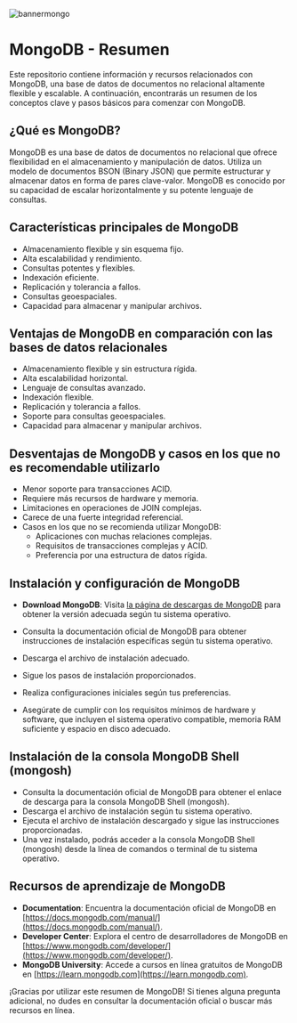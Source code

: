 ![bannermongo](./assets/mongobanner.png)

# MongoDB - Resumen

Este repositorio contiene información y recursos relacionados con MongoDB, una base de datos de documentos no relacional altamente flexible y escalable. A continuación, encontrarás un resumen de los conceptos clave y pasos básicos para comenzar con MongoDB.

## ¿Qué es MongoDB?

MongoDB es una base de datos de documentos no relacional que ofrece flexibilidad en el almacenamiento y manipulación de datos. Utiliza un modelo de documentos BSON (Binary JSON) que permite estructurar y almacenar datos en forma de pares clave-valor. MongoDB es conocido por su capacidad de escalar horizontalmente y su potente lenguaje de consultas.

## Características principales de MongoDB

- Almacenamiento flexible y sin esquema fijo.
- Alta escalabilidad y rendimiento.
- Consultas potentes y flexibles.
- Indexación eficiente.
- Replicación y tolerancia a fallos.
- Consultas geoespaciales.
- Capacidad para almacenar y manipular archivos.

## Ventajas de MongoDB en comparación con las bases de datos relacionales

- Almacenamiento flexible y sin estructura rígida.
- Alta escalabilidad horizontal.
- Lenguaje de consultas avanzado.
- Indexación flexible.
- Replicación y tolerancia a fallos.
- Soporte para consultas geoespaciales.
- Capacidad para almacenar y manipular archivos.

## Desventajas de MongoDB y casos en los que no es recomendable utilizarlo

- Menor soporte para transacciones ACID.
- Requiere más recursos de hardware y memoria.
- Limitaciones en operaciones de JOIN complejas.
- Carece de una fuerte integridad referencial.
- Casos en los que no se recomienda utilizar MongoDB:
  - Aplicaciones con muchas relaciones complejas.
  - Requisitos de transacciones complejas y ACID.
  - Preferencia por una estructura de datos rígida.

## Instalación y configuración de MongoDB

- **Download MongoDB**: Visita [la página de descargas de MongoDB](https://www.mongodb.com/try/download/community) para obtener la versión adecuada según tu sistema operativo.

- Consulta la documentación oficial de MongoDB para obtener instrucciones de instalación específicas según tu sistema operativo.
- Descarga el archivo de instalación adecuado.
- Sigue los pasos de instalación proporcionados.
- Realiza configuraciones iniciales según tus preferencias.
- Asegúrate de cumplir con los requisitos mínimos de hardware y software, que incluyen el sistema operativo compatible, memoria RAM suficiente y espacio en disco adecuado.

## Instalación de la consola MongoDB Shell (mongosh)

- Consulta la documentación oficial de MongoDB para obtener el enlace de descarga para la consola MongoDB Shell (mongosh).
- Descarga el archivo de instalación según tu sistema operativo.
- Ejecuta el archivo de instalación descargado y sigue las instrucciones proporcionadas.
- Una vez instalado, podrás acceder a la consola MongoDB Shell (mongosh) desde la línea de comandos o terminal de tu sistema operativo.

## Recursos de aprendizaje de MongoDB

- **Documentation**: Encuentra la documentación oficial de MongoDB en [https://docs.mongodb.com/manual/](https://docs.mongodb.com/manual/).
- **Developer Center**: Explora el centro de desarrolladores de MongoDB en [https://www.mongodb.com/developer/](https://www.mongodb.com/developer/).
- **MongoDB University**: Accede a cursos en línea gratuitos de MongoDB en [https://learn.mongodb.com](https://learn.mongodb.com).

¡Gracias por utilizar este resumen de MongoDB! Si tienes alguna pregunta adicional, no dudes en consultar la documentación oficial o buscar más recursos en línea.
